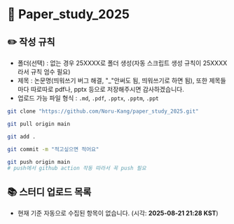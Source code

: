 # 📃 Paper_study_2025
## ✏️ 작성 규칙
* 폴더(선택) : 없는 경우 25XXXX로 폴더 생성(자동 스크립트 생성 규칙이 25XXXX라서 규칙 엄수 필요)
* 제목 : 논문명(띄워쓰기 버그 해결, "_"안써도 됨, 띄워쓰기로 하면 됨), 또한 제목들마다 따로따로 pdf나, pptx 등으로 저장해주시면 감사하겠습니다.
* 업로드 가능 파일 형식 : `.md`, `.pdf`, `.pptx`, `.pptm`, `.ppt`

```bash
git clone "https://github.com/Noru-Kang/paper_study_2025.git"

git pull origin main

git add .

git commit -m "적고싶으면 적어요"

git push origin main
# push에서 github action 작동 따라서 꼭 push 필요
```

<!--AUTO-SECTION:BEGIN-->
## 📚 스터디 업로드 목록

- 현재 기준 자동으로 수집된 항목이 없습니다. (시각: **2025-08-21 21:28 KST**)

<!--AUTO-SECTION:END-->
